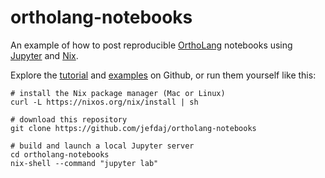 ortholang-notebooks
===================

An example of how to post reproducible [OrthoLang][ortholang] notebooks
using [Jupyter][jupyter] and [Nix][nix].

Explore the [tutorial](./tutorial/) and [examples](./examples/) on Github,
or run them yourself like this:

~~~{ .bash }
# install the Nix package manager (Mac or Linux)
curl -L https://nixos.org/nix/install | sh

# download this repository
git clone https://github.com/jefdaj/ortholang-notebooks

# build and launch a local Jupyter server
cd ortholang-notebooks
nix-shell --command "jupyter lab"
~~~

[jupyter]: https://jupyter.org/
[nix]: https://nixos.org/nix
[ortholang]: https://ortholang.pmb.berkeley.edu
